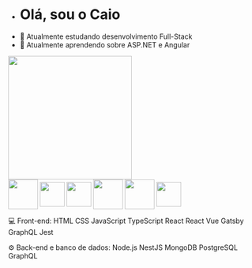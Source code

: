 - <h1> Olá, sou o Caio
- 👀 Atualmente estudando desenvolvimento Full-Stack
- 🌱 Atualmente aprendendo sobre ASP.NET e Angular

<div style ="display:inline_block">
      <img height= "250em"  src = "https://github-readme-stats.vercel.app/api?username=Caiopsilvsa"> 
</div> 

<div style ="display:inline_block"> 
  <img align ="center" height = "60em" src="https://cdn.jsdelivr.net/gh/devicons/devicon/icons/angularjs/angularjs-plain.svg"/>  
  <img align ="center"height="50cm" src="https://cdn.jsdelivr.net/gh/devicons/devicon/icons/react/react-original.svg" />
  <img align ="center"height="50cm" src="https://cdn.jsdelivr.net/gh/devicons/devicon/icons/dotnetcore/dotnetcore-original.svg" />
  <img align ="center" height = "60em" src="https://img.icons8.com/color/48/000000/javascript--v1.png"/>   
  <img align ="center" height = "60em" src="https://img.icons8.com/color/48/000000/typescript.png"/>   
  <img align ="center"height="50cm" src="https://cdn.jsdelivr.net/gh/devicons/devicon/icons/csharp/csharp-original.svg" />       
</div> 
 
💻  Front-end:
HTML CSS JavaScript TypeScript React React Vue Gatsby GraphQL Jest

⚙️  Back-end e banco de dados:
Node.js NestJS MongoDB PostgreSQL GraphQL 
